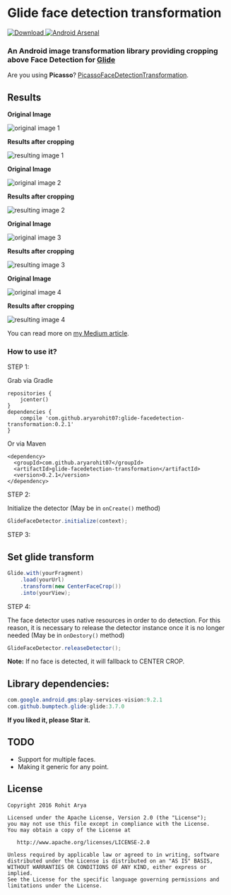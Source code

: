 
# Glide face detection transformation

[ ![Download](https://api.bintray.com/packages/aryarohit07/android/glide-facedetection-transformation/images/download.svg) ](https://bintray.com/aryarohit07/android/glide-facedetection-transformation/_latestVersion)
[![Android Arsenal](https://img.shields.io/badge/Android%20Arsenal-GlideFaceDetectionTransformation-blue.svg?style=flat)](http://android-arsenal.com/details/1/4018)

### An Android image transformation library providing cropping above Face Detection for [Glide](https://github.com/bumptech/glide)

Are you using **Picasso**? [PicassoFaceDetectionTransformation](https://github.com/aryarohit07/PicassoFaceDetectionTransformation).

Results
------

**Original Image**

![original image 1](/images/original_image1.jpg?raw=true )

**Results after cropping**

![resulting image 1](/images/result_image1.jpg?raw=true)


**Original Image**

![original image 2](/images/original_image2.jpg?raw=true )

**Results after cropping**

![resulting image 2](/images/result_image2.jpg?raw=true)


**Original Image**

![original image 3](/images/original_image3.jpg?raw=true )

**Results after cropping**

![resulting image 3](/images/result_image3.jpg?raw=true)

**Original Image**

![original image 4](/images/original_image4.jpg?raw=true )

**Results after cropping**

![resulting image 4](/images/result_image4.jpg?raw=true)

You can read more on [my Medium article](https://medium.freecodecamp.com/face-centering-android-library-build-on-top-of-google-vision-api-f88661b97959).

### How to use it?

STEP 1:

Grab via Gradle

```
repositories {
    jcenter()
}
dependencies {
    compile 'com.github.aryarohit07:glide-facedetection-transformation:0.2.1'
}
```
Or via Maven
```
<dependency>
  <groupId>com.github.aryarohit07</groupId>
  <artifactId>glide-facedetection-transformation</artifactId>
  <version>0.2.1</version>
</dependency>
```

STEP 2:

Initialize the detector (May be in `onCreate()` method)

```java
GlideFaceDetector.initialize(context);
```

STEP 3:

Set glide transform
-------

```java
Glide.with(yourFragment)
    .load(yourUrl)
    .transform(new CenterFaceCrop())
    .into(yourView);
```


STEP 4:

The face detector uses native resources in order to do detection. For this reason, it is necessary to release the detector instance once it is no longer needed (May be in `onDestory()` method)

```java
GlideFaceDetector.releaseDetector();
```

**Note:** If no face is detected, it will fallback to CENTER CROP.

Library dependencies:
------
```java
com.google.android.gms:play-services-vision:9.2.1
com.github.bumptech.glide:glide:3.7.0
```

**If you liked it, please Star it.**

TODO
----
* Support for multiple faces.
* Making it generic for any point.


License
-------

    Copyright 2016 Rohit Arya

    Licensed under the Apache License, Version 2.0 (the "License");
    you may not use this file except in compliance with the License.
    You may obtain a copy of the License at

       http://www.apache.org/licenses/LICENSE-2.0

    Unless required by applicable law or agreed to in writing, software
    distributed under the License is distributed on an "AS IS" BASIS,
    WITHOUT WARRANTIES OR CONDITIONS OF ANY KIND, either express or implied.
    See the License for the specific language governing permissions and
    limitations under the License.
